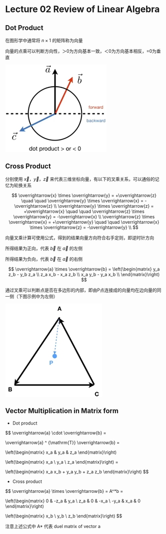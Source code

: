 # Lecture 02 Review of Linear Algebra

## Dot Product

在图形学中通常将 $n \times 1$ 的矩阵称为向量

向量的点乘可以判断方向性，＞0为方向基本一致，＜0为方向基本相反，=0为垂直

![](image/1.png)

## Cross Product

分别使用  $\overrightarrow{x}$，$\overrightarrow{y}$，$\overrightarrow{z}$  来代表三维坐标向量，有以下的叉乘关系，可以通俗的记忆为轮换关系

$$
\overrightarrow{x} \times \overrightarrow{y} = +\overrightarrow{z} \quad \quad
\overrightarrow{y} \times \overrightarrow{x} = -\overrightarrow{z} \\
\overrightarrow{y} \times \overrightarrow{z} = +\overrightarrow{x} \quad \quad
\overrightarrow{z} \times \overrightarrow{y} = -\overrightarrow{x} \\
\overrightarrow{z} \times \overrightarrow{x} = +\overrightarrow{y} \quad \quad
\overrightarrow{x} \times \overrightarrow{z} = -\overrightarrow{y} \\
$$

向量叉乘计算可使用公式，得到的结果向量方向符合右手定则，即逆时针方向

所得结果为正向，代表 $\overrightarrow{b}$  在  $\overrightarrow{a}$   的左侧

所得结果为负向，代表 $\overrightarrow{b}$  在  $\overrightarrow{a}$   的右侧

$$
\overrightarrow{a} \times \overrightarrow{b} = 
\left(\begin{matrix}
y_a z_b - y_b z_a \\
z_a x_b - x_a z_b \\
x_a y_b - y_a x_b \\
\end{matrix}\right)
$$

通过叉乘可以判断点是否在多边形的内部，即由P点连接成的向量均在边向量的同一侧（下图示例中为左侧）

![](image/2.png)

## Vector Multiplication in Matrix form

- Dot product

$$
\overrightarrow{a} \cdot \overrightarrow{b} = 

\overrightarrow{a} ^ {\mathrm{T}} \overrightarrow{b} = 

\left(\begin{matrix}
x_a & y_a & z_a
\end{matrix}\right)

\left(\begin{matrix}
x_a \\ y_a \\ z_a
\end{matrix}\right) = 

\left(\begin{matrix}
x_a x_b + y_a y_b + z_a z_b
\end{matrix}\right)
$$

- Cross product

$$
\overrightarrow{a} \times \overrightarrow{b} = A^*b =

\left(\begin{matrix}
0 & -z_a & y_a \\
z_a & 0 & -x_a \\ 
-y_a & x_a & 0
\end{matrix}\right) 

\left(\begin{matrix}
x_b \\ y_b \\ z_b
\end{matrix}\right)
$$

注意上述公式中 A* 代表 duel matrix of vector a

